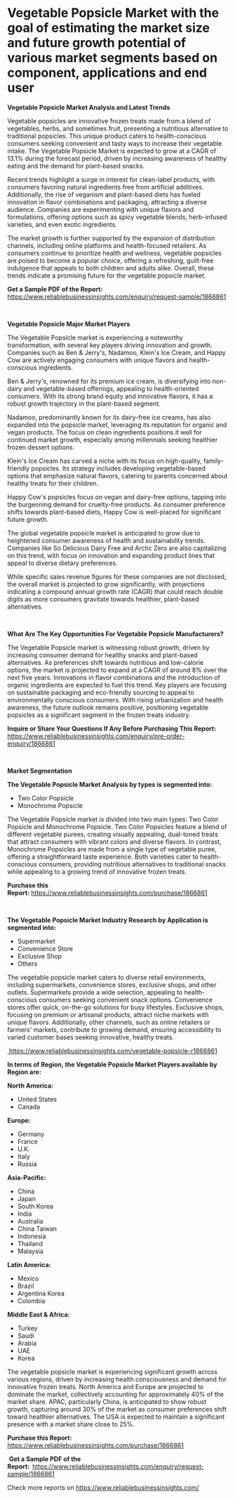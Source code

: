 <p><h1>Vegetable Popsicle Market with the goal of estimating the market size and future growth potential of various market segments based on component, applications and end user</h1></p><p><strong>Vegetable Popsicle Market Analysis and Latest Trends</strong></p>
<p><p>Vegetable popsicles are innovative frozen treats made from a blend of vegetables, herbs, and sometimes fruit, presenting a nutritious alternative to traditional popsicles. This unique product caters to health-conscious consumers seeking convenient and tasty ways to increase their vegetable intake. The Vegetable Popsicle Market is expected to grow at a CAGR of 13.1% during the forecast period, driven by increasing awareness of healthy eating and the demand for plant-based snacks.</p><p>Recent trends highlight a surge in interest for clean-label products, with consumers favoring natural ingredients free from artificial additives. Additionally, the rise of veganism and plant-based diets has fueled innovation in flavor combinations and packaging, attracting a diverse audience. Companies are experimenting with unique flavors and formulations, offering options such as spicy vegetable blends, herb-infused varieties, and even exotic ingredients.</p><p>The market growth is further supported by the expansion of distribution channels, including online platforms and health-focused retailers. As consumers continue to prioritize health and wellness, vegetable popsicles are poised to become a popular choice, offering a refreshing, guilt-free indulgence that appeals to both children and adults alike. Overall, these trends indicate a promising future for the vegetable popsicle market.</p></p>
<p><strong>Get a Sample PDF of the Report:&nbsp;</strong> <a href="https://www.reliablebusinessinsights.com/enquiry/request-sample/1866861?utm_campaign=2323&utm_medium=2&utm_source=Github&utm_content=ia&utm_term=15022025&utm_id=vegetable-popsicle">https://www.reliablebusinessinsights.com/enquiry/request-sample/1866861</a></p>
<p>&nbsp;</p>
<p><strong>Vegetable Popsicle Major Market Players</strong></p>
<p><p>The Vegetable Popsicle market is experiencing a noteworthy transformation, with several key players driving innovation and growth. Companies such as Ben & Jerry's, Nadamoo, Klein's Ice Cream, and Happy Cow are actively engaging consumers with unique flavors and health-conscious ingredients.</p><p>Ben & Jerry's, renowned for its premium ice cream, is diversifying into non-dairy and vegetable-based offerings, appealing to health-oriented consumers. With its strong brand equity and innovative flavors, it has a robust growth trajectory in the plant-based segment.</p><p>Nadamoo, predominantly known for its dairy-free ice creams, has also expanded into the popsicle market, leveraging its reputation for organic and vegan products. The focus on clean ingredients positions it well for continued market growth, especially among millennials seeking healthier frozen dessert options.</p><p>Klein's Ice Cream has carved a niche with its focus on high-quality, family-friendly popsicles. Its strategy includes developing vegetable-based options that emphasize natural flavors, catering to parents concerned about healthy treats for their children.</p><p>Happy Cow's popsicles focus on vegan and dairy-free options, tapping into the burgeoning demand for cruelty-free products. As consumer preference shifts towards plant-based diets, Happy Cow is well-placed for significant future growth.</p><p>The global vegetable popsicle market is anticipated to grow due to heightened consumer awareness of health and sustainability trends. Companies like So Delicious Dairy Free and Arctic Zero are also capitalizing on this trend, with focus on innovation and expanding product lines that appeal to diverse dietary preferences.</p><p>While specific sales revenue figures for these companies are not disclosed, the overall market is projected to grow significantly, with projections indicating a compound annual growth rate (CAGR) that could reach double digits as more consumers gravitate towards healthier, plant-based alternatives.</p></p>
<p>&nbsp;</p>
<p><strong>What Are The Key Opportunities For Vegetable Popsicle Manufacturers?</strong></p>
<p><p>The Vegetable Popsicle market is witnessing robust growth, driven by increasing consumer demand for healthy snacks and plant-based alternatives. As preferences shift towards nutritious and low-calorie options, the market is projected to expand at a CAGR of around 8% over the next five years. Innovations in flavor combinations and the introduction of organic ingredients are expected to fuel this trend. Key players are focusing on sustainable packaging and eco-friendly sourcing to appeal to environmentally conscious consumers. With rising urbanization and health awareness, the future outlook remains positive, positioning vegetable popsicles as a significant segment in the frozen treats industry.</p></p>
<p><strong>Inquire or Share Your Questions If Any Before Purchasing This Report:</strong> <a href="https://www.reliablebusinessinsights.com/enquiry/pre-order-enquiry/1866861?utm_campaign=2323&utm_medium=2&utm_source=Github&utm_content=ia&utm_term=15022025&utm_id=vegetable-popsicle">https://www.reliablebusinessinsights.com/enquiry/pre-order-enquiry/1866861</a></p>
<p>&nbsp;</p>
<p><strong>Market Segmentation</strong></p>
<p><strong>The Vegetable Popsicle Market Analysis by types is segmented into:</strong></p>
<p><ul><li>Two Color Popsicle</li><li>Monochrome Popsicle</li></ul></p>
<p><p>The Vegetable Popsicle market is divided into two main types: Two Color Popsicle and Monochrome Popsicle. Two Color Popsicles feature a blend of different vegetable purees, creating visually appealing, dual-toned treats that attract consumers with vibrant colors and diverse flavors. In contrast, Monochrome Popsicles are made from a single type of vegetable puree, offering a straightforward taste experience. Both varieties cater to health-conscious consumers, providing nutritious alternatives to traditional snacks while appealing to a growing trend of innovative frozen treats.</p></p>
<p><strong>Purchase this Report:&nbsp;</strong><a href="https://www.reliablebusinessinsights.com/purchase/1866861?utm_campaign=2323&utm_medium=2&utm_source=Github&utm_content=ia&utm_term=15022025&utm_id=vegetable-popsicle">https://www.reliablebusinessinsights.com/purchase/1866861</a></p>
<p>&nbsp;</p>
<p><strong>The Vegetable Popsicle Market Industry Research by Application is segmented into:</strong></p>
<p><ul><li>Supermarket</li><li>Convenience Store</li><li>Exclusive Shop</li><li>Others</li></ul></p>
<p><p>The vegetable popsicle market caters to diverse retail environments, including supermarkets, convenience stores, exclusive shops, and other outlets. Supermarkets provide a wide selection, appealing to health-conscious consumers seeking convenient snack options. Convenience stores offer quick, on-the-go solutions for busy lifestyles. Exclusive shops, focusing on premium or artisanal products, attract niche markets with unique flavors. Additionally, other channels, such as online retailers or farmers' markets, contribute to growing demand, ensuring accessibility to varied customer bases seeking innovative, healthy treats.</p></p>
<p><a href="https://www.reliablebusinessinsights.com/vegetable-popsicle-r1866861?utm_campaign=2323&utm_medium=2&utm_source=Github&utm_content=ia&utm_term=15022025&utm_id=vegetable-popsicle">&nbsp;https://www.reliablebusinessinsights.com/vegetable-popsicle-r1866861</a></p>
<p><strong>In terms of Region, the Vegetable Popsicle Market Players available by Region are:</strong></p>
<p>
    <p> <strong> North America: </strong>
        <ul>
            <li>United States</li>
            <li>Canada</li>
        </ul>
        </p> 
    <p> <strong> Europe: </strong>
        <ul>
            <li>Germany</li>
            <li>France</li>
            <li>U.K.</li>
            <li>Italy</li>
            <li>Russia</li>
        </ul>
        </p> 
    <p> <strong> Asia-Pacific: </strong>
        <ul>
            <li>China</li>
            <li>Japan</li>
            <li>South Korea</li>
            <li>India</li>
            <li>Australia</li>
            <li>China Taiwan</li>
            <li>Indonesia</li>
            <li>Thailand</li>
            <li>Malaysia</li>
        </ul>
        </p> 
    <p> <strong> Latin America: </strong>
        <ul>
            <li>Mexico</li>
            <li>Brazil</li>
            <li>Argentina Korea</li>
            <li>Colombia</li>
        </ul>
        </p> 
    <p> <strong> Middle East & Africa: </strong>
        <ul>
            <li>Turkey</li>
            <li>Saudi</li>
            <li>Arabia</li>
            <li>UAE</li>
            <li>Korea</li>
        </ul>
    </p>
    </p>
<p><p>The vegetable popsicle market is experiencing significant growth across various regions, driven by increasing health consciousness and demand for innovative frozen treats. North America and Europe are projected to dominate the market, collectively accounting for approximately 40% of the market share. APAC, particularly China, is anticipated to show robust growth, capturing around 30% of the market as consumer preferences shift toward healthier alternatives. The USA is expected to maintain a significant presence with a market share close to 25%.</p></p>
<p><strong>Purchase this Report: </strong><a href="https://www.reliablebusinessinsights.com/purchase/1866861?utm_campaign=2323&utm_medium=2&utm_source=Github&utm_content=ia&utm_term=15022025&utm_id=vegetable-popsicle">https://www.reliablebusinessinsights.com/purchase/1866861</a></p>
<p>&nbsp;<strong>Get a Sample PDF of the Report:&nbsp;&nbsp;</strong><a href="https://www.reliablebusinessinsights.com/enquiry/request-sample/1866861?utm_campaign=2323&utm_medium=2&utm_source=Github&utm_content=ia&utm_term=15022025&utm_id=vegetable-popsicle">https://www.reliablebusinessinsights.com/enquiry/request-sample/1866861</a></p>
<p><strong></strong></p>
<p>Check more reports on <a href="https://www.reliablebusinessinsights.com/?utm_campaign=2323&utm_medium=2&utm_source=Github&utm_content=ia&utm_term=15022025&utm_id=vegetable-popsicle">https://www.reliablebusinessinsights.com/</a></p>
